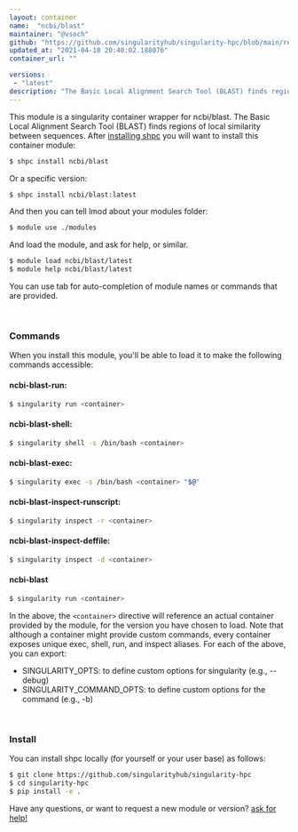 ```yaml
---
layout: container
name:  "ncbi/blast"
maintainer: "@vsoch"
github: "https://github.com/singularityhub/singularity-hpc/blob/main/registry/ncbi/blast/container.yaml"
updated_at: "2021-04-18 20:40:02.188076"
container_url: ""

versions:
 - "latest"
description: "The Basic Local Alignment Search Tool (BLAST) finds regions of local similarity between sequences."
---
```


This module is a singularity container wrapper for ncbi/blast.
The Basic Local Alignment Search Tool (BLAST) finds regions of local similarity between sequences.
After [installing shpc](#install) you will want to install this container module:

```bash
$ shpc install ncbi/blast
```

Or a specific version:

```bash
$ shpc install ncbi/blast:latest
```

And then you can tell lmod about your modules folder:

```bash
$ module use ./modules
```

And load the module, and ask for help, or similar.

```bash
$ module load ncbi/blast/latest
$ module help ncbi/blast/latest
```

You can use tab for auto-completion of module names or commands that are provided.

<br>

### Commands

When you install this module, you'll be able to load it to make the following commands accessible:

#### ncbi-blast-run:

```bash
$ singularity run <container>
```

#### ncbi-blast-shell:

```bash
$ singularity shell -s /bin/bash <container>
```

#### ncbi-blast-exec:

```bash
$ singularity exec -s /bin/bash <container> "$@"
```

#### ncbi-blast-inspect-runscript:

```bash
$ singularity inspect -r <container>
```

#### ncbi-blast-inspect-deffile:

```bash
$ singularity inspect -d <container>
```



#### ncbi-blast

```bash
$ singularity run <container>
```


In the above, the `<container>` directive will reference an actual container provided
by the module, for the version you have chosen to load. Note that although a container
might provide custom commands, every container exposes unique exec, shell, run, and
inspect aliases. For each of the above, you can export:

 - SINGULARITY_OPTS: to define custom options for singularity (e.g., --debug)
 - SINGULARITY_COMMAND_OPTS: to define custom options for the command (e.g., -b)

<br>
  
### Install

You can install shpc locally (for yourself or your user base) as follows:

```bash
$ git clone https://github.com/singularityhub/singularity-hpc
$ cd singularity-hpc
$ pip install -e .
```

Have any questions, or want to request a new module or version? [ask for help!](https://github.com/singularityhub/singularity-hpc/issues)